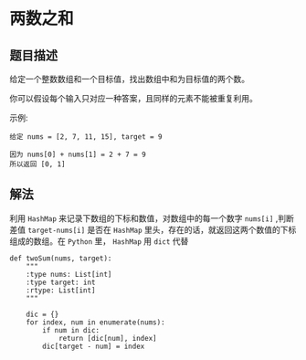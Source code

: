 # 两数之和

## 题目描述
给定一个整数数组和一个目标值，找出数组中和为目标值的两个数。

你可以假设每个输入只对应一种答案，且同样的元素不能被重复利用。

示例:
```
给定 nums = [2, 7, 11, 15], target = 9

因为 nums[0] + nums[1] = 2 + 7 = 9
所以返回 [0, 1]
```
## 解法
利用 `HashMap` 来记录下数组的下标和数值，对数组中的每一个数字 `nums[i]` ,判断差值 `target-nums[i]` 是否在 `HashMap` 里头，存在的话，就返回这两个数值的下标组成的数组。在 `Python` 里， `HashMap` 用 `dict` 代替

```
def twoSum(nums, target):
    """
    :type nums: List[int]
    :type target: int
    :rtype: List[int]
    """
    
    dic = {}
    for index, num in enumerate(nums):
        if num in dic:
            return [dic[num], index]
        dic[target - num] = index
```